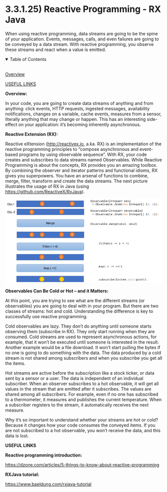 # 3.3.1.25) Reactive Programming - RX Java

When using reactive programming, data streams are going to be the spine of your application. Events, messages, calls, and even failures are going to be conveyed by a data stream. With reactive programming, you observe these streams and react when a value is emitted.

<details open>
<summary>Table of Contents</summary>
<br>

[Overview](#h1)

[USEFUL LINKS](#hx)

</details>

<a name="h1"/>

**Overview:**

In your code, you are going to create data streams of anything and from anything: click events, HTTP requests, ingested messages, availability notifications, changes on a variable, cache events, measures from a sensor, literally anything that may change or happen. This has an interesting side-effect on your application: it’s becoming inherently asynchronous.

**Reactive Extension (RX):**

Reactive eXtension (http://reactivex.io, a.ka. RX) is an implementation of the reactive programming principles to “compose asynchronous and event-based programs by using observable sequence”. With RX, your code creates and subscribes to data streams named Observables. While Reactive Programming is about the concepts, RX provides you an amazing toolbox. By combining the observer and iterator patterns and functional idioms, RX gives you superpowers. You have an arsenal of functions to combine, merge, filter, transform and create the data streams. The next picture illustrates the usage of RX in Java (using https://github.com/ReactiveX/RxJava).

![alt text](https://raw.githubusercontent.com/guidias1212/road_to_fullstack/master/images/rx.png)

**Observables Can Be Cold or Hot – and it Matters:**

At this point, you are trying to see what are the different streams (or observables) you are going to deal with in your program. But there are two classes of streams: hot and cold. Understanding the difference is key to successfully use reactive programming.

Cold observables are lazy. They don’t do anything until someone starts observing them (subscribe in RX). They only start running when they are consumed. Cold streams are used to represent asynchronous actions, for example, that it won’t be executed until someone is interested in the result. Another example would be a file download. It won’t start pulling the bytes if no one is going to do something with the data. The data produced by a cold stream is not shared among subscribers and when you subscribe you get all the items.

Hot streams are active before the subscription like a stock ticker, or data sent by a sensor or a user. The data is independent of an individual subscriber. When an observer subscribes to a hot observable, it will get all values in the stream that are emitted after it subscribes. The values are shared among all subscribers. For example, even if no one has subscribed to a thermometer, it measures and publishes the current temperature. When a subscriber registers to the stream, it automatically receives the next measure.

Why it’s so important to understand whether your streams are hot or cold? Because it changes how your code consumes the conveyed items. If you are not subscribed to a hot observable, you won’t receive the data, and this data is lost.

<a name="hx"/>

**USEFUL LINKS**

**Reactive programming introduction:**

https://dzone.com/articles/5-things-to-know-about-reactive-programming

**RXJava tutorial:**

https://www.baeldung.com/rxjava-tutorial





